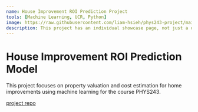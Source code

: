 ```yaml
---
name: House Improvement ROI Prediction Project
tools: [Machine Learning, UCR, Python]
image: https://raw.githubusercontent.com/liam-hsieh/phys243-project/main/web_app/static/images/background.jpeg
description: This project has an individual showcase page, not just a direct link to the project site or repo. Now you have more space to describe your awesome project!
---
```


# House Improvement ROI Prediction Model

This project focuses on property valuation and cost estimation for home improvements using machine learning for the course PHYS243. 
<!-- <script src="https://gist.github.com/liam-hsieh/3a14ac4b7a496e4adfd8b918e3248bc9.js" data-gist-height="600"></script> -->
<script src="https://gist.github.com/liam-hsieh/3a14ac4b7a496e4adfd8b918e3248bc9.js"></script>
<script>
  document.addEventListener('DOMContentLoaded', function() {
    var gist = document.querySelector('.gist');
    var gistHeight = gist.scrollHeight;
    document.querySelector('iframe').style.height = gistHeight + 'px';
  });
</script>
[project repo](https://github.com/liam-hsieh/phys243-project/)
